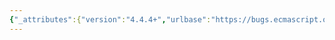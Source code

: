 ```yaml
---
{"_attributes":{"version":"4.4.4+","urlbase":"https://bugs.ecmascript.org/","maintainer":"dherman@mozilla.com"},"bug":{"bug_id":2477,"creation_ts":"2014-01-28 07:46:00 -0800","short_desc":"26.1: Add apply() and construct() functions to Reflect","delta_ts":"2014-04-29 22:28:40 -0700","product":"Draft for 6th Edition","component":"technical issue","version":"Rev 22: January 20, 2014 Draft","rep_platform":"All","op_sys":"All","bug_status":"RESOLVED","resolution":"FIXED","priority":"Normal","bug_severity":"normal","everconfirmed":true,"reporter":{"uid":"andrebargull","name":"André Bargull"},"assigned_to":{"uid":"allen","name":"Allen Wirfs-Brock"},"long_desc":[{"commentid":7142,"comment_count":0,"who":{"uid":"andrebargull","name":"André Bargull"},"bug_when":"2014-01-28 07:46:23 -0800","thetext":"The apply() and construct() functions are still missing in 26.1 Reflect."},{"commentid":7858,"comment_count":1,"who":{"uid":"allen","name":"Allen Wirfs-Brock"},"bug_when":"2014-04-19 17:09:56 -0700","thetext":"fixed in rev24 editor's draft"},{"commentid":8012,"comment_count":2,"who":{"uid":"allen","name":"Allen Wirfs-Brock"},"bug_when":"2014-04-29 22:28:40 -0700","thetext":"fixed in rev24"}]}}
---
```

